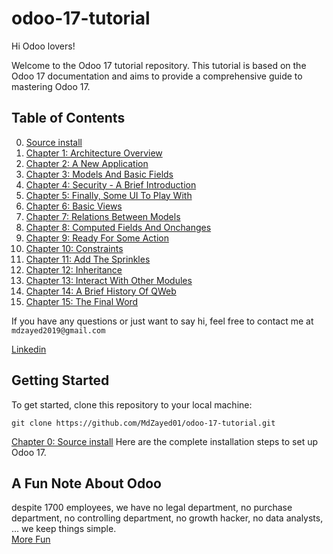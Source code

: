 # odoo-17-tutorial

Hi Odoo lovers!

Welcome to the Odoo 17 tutorial repository. This tutorial is based on the Odoo 17 documentation and aims to provide a comprehensive guide to mastering Odoo 17.

## Table of Contents

0. [Source install](0.Source-install/README.md)
1. [Chapter 1: Architecture Overview](1.Chapter-1%3AArchitecture-Overview/README.md)
2. [Chapter 2: A New Application](2.Chapter-2%3AA-New-Application/README.md)
3. [Chapter 3: Models And Basic Fields](3.Chapter-3%3AModels-And-Basic-Fields/README.md)
4. [Chapter 4: Security - A Brief Introduction](4.Chapter-4%3A-Security-A-Brief-Introduction/README.md)
5. [Chapter 5: Finally, Some UI To Play With](5.Chapter-5%3AFinally,Some-UI-To-Play-With/README.md)
6. [Chapter 6: Basic Views](6.Chapter-6%3ABasic-Views/README.md)
7. [Chapter 7: Relations Between Models](7.Chapter-7%3ARelations-Between-Models/README.md)
8. [Chapter 8: Computed Fields And Onchanges](8.Chapter-8%3AComputed-Fields-And-Onchanges/README.md)
9. [Chapter 9: Ready For Some Action](9.Chapter-9%3AReady-For-Some-Action/README.md)
10. [Chapter 10: Constraints](10.Chapter-10%3AConstraints/README.md)
11. [Chapter 11: Add The Sprinkles](11.Chapter-11%3AAdd-The-Sprinkles/README.md)
12. [Chapter 12: Inheritance](12.Chapter-12%3AInheritance/README.md)
13. [Chapter 13: Interact With Other Modules](13.Chapter-13%3AInteract-With-Other-Modules/README.md)
14. [Chapter 14: A Brief History Of QWeb](14.Chapter-14%3AA-Brief-History-Of-QWeb/README.md)
15. [Chapter 15: The Final Word](15.Chapter-15%3AThe-final-word/README.md)


If you have any questions or just want to say hi, feel free to contact me at `mdzayed2019@gmail.com` 

<a href='https://www.linkedin.com/in/md-ashiqur-rahman-zayed-141b741a9/?lipi=urn%3Ali%3Apage%3Ad_flagship3_feed%3Bc88rElYrSzGZnKSdMS7%2F2Q%3D%3D'>Linkedin</a>

## Getting Started

To get started, clone this repository to your local machine:
```
git clone https://github.com/MdZayed01/odoo-17-tutorial.git
```
[Chapter 0: Source install](0.Source-install/README.md) Here are the complete installation steps to set up Odoo 17.

## A Fun Note About Odoo
despite 1700 employees, we have no legal department, no purchase department, no controlling department, no growth hacker, no data analysts, ... we keep things simple. <br>
<a href='https://www.linkedin.com/posts/fpodoo_fun-facts-about-odoo-we-never-recruit-activity-6827339574226771968-BM4h/?trk=public_profile_like_view'>More Fun</a>